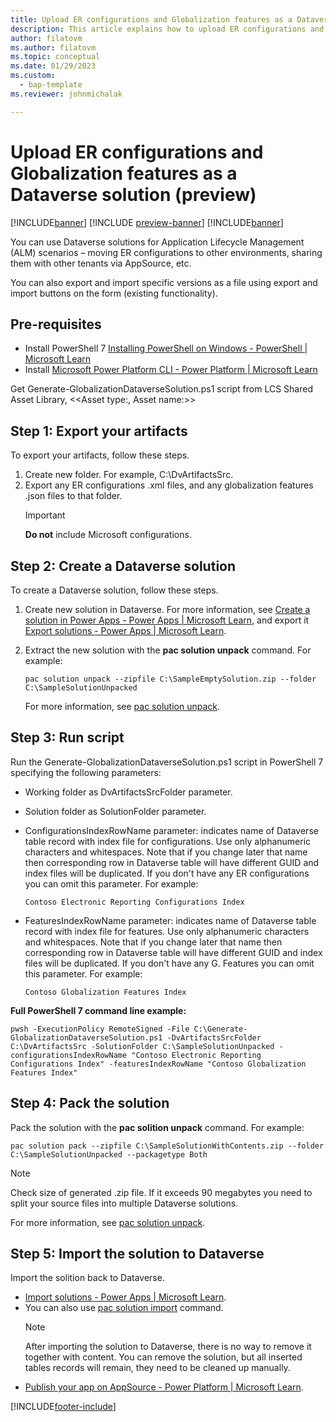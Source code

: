 ```yaml
---
title: Upload ER configurations and Globalization features as a Dataverse solution (preview)
description: This article explains how to upload ER configurations and globalization features as a Dataverse solution (preview)
author: filatovm
ms.author: filatovm
ms.topic: conceptual 
ms.date: 01/29/2023
ms.custom: 
  - bap-template
ms.reviewer: johnmichalak

---
```


# Upload ER configurations and Globalization features as a Dataverse solution (preview)

[!INCLUDE[banner](../../../includes/banner.md)]
[!INCLUDE [preview-banner](~/../shared-content/shared/preview-includes/preview-banner.md)]
[!INCLUDE[banner](../../../includes/rsc-to-gsw-banner.md)]

You can use Dataverse solutions for Application Lifecycle Management (ALM) scenarios – moving ER configurations to other environments, sharing them with other tenants via AppSource, etc.

You can also export and import specific versions as a file using export and import buttons on the form (existing functionality).

## Pre-requisites

- Install PowerShell 7 [Installing PowerShell on Windows - PowerShell | Microsoft Learn](/powershell/scripting/install/installing-powershell-on-windows)
- Install [Microsoft Power Platform CLI - Power Platform | Microsoft Learn](/power-platform/developer/cli/introduction)

Get Generate-GlobalizationDataverseSolution.ps1 script from LCS Shared Asset Library, \<\<Asset type:, Asset name:\>\>

## Step 1: Export your artifacts

To export your artifacts, follow these steps.

1. Create new folder. For example, C:\DvArtifactsSrc.
1. Export any ER configurations .xml files, and any globalization features .json files to that folder.
   > [!IMPORTANT]
   > **Do not** include Microsoft configurations.

## Step 2: Create a Dataverse solution

To create a Dataverse solution, follow these steps.

1. Create new solution in Dataverse. For more information, see [Create a solution in Power Apps - Power Apps | Microsoft Learn](/power-apps/maker/data-platform/create-solution), and export it [Export solutions - Power Apps | Microsoft Learn](/power-apps/maker/data-platform/export-solutions).
1. Extract the new solution with the **pac solution unpack** command. For example:
   
   ``` command
   pac solution unpack --zipfile C:\SampleEmptySolution.zip --folder C:\SampleSolutionUnpacked
   ```
   For more information, see [pac solution unpack](/power-platform/developer/cli/reference/solution#pac-solution-unpack).

## Step 3: Run script

Run the Generate-GlobalizationDataverseSolution.ps1 script in PowerShell 7 specifying the following parameters:

- Working folder as DvArtifactsSrcFolder parameter.
- Solution folder as SolutionFolder parameter.
- ConfigurationsIndexRowName parameter: indicates name of Dataverse table record with index file for configurations. Use only alphanumeric characters and whitespaces. Note that if you change later that name then corresponding row in Dataverse table will have different GUID and index files will be duplicated. If you don't have any ER configurations you can omit this parameter. For example:

  ``` command
  Contoso Electronic Reporting Configurations Index
  ``` 
- FeaturesIndexRowName parameter: indicates name of Dataverse table record with index file for features. Use only alphanumeric characters and whitespaces. Note that if you change later that name then corresponding row in Dataverse table will have different GUID and index files will be duplicated. If you don't have any G. Features you can omit this parameter. For example:
   
  ``` command
  Contoso Globalization Features Index
  ```

**Full PowerShell 7 command line example:**

``` command
pwsh -ExecutionPolicy RemoteSigned -File C:\Generate-GlobalizationDataverseSolution.ps1 -DvArtifactsSrcFolder C:\DvArtifactsSrc -SolutionFolder C:\SampleSolutionUnpacked -configurationsIndexRowName "Contoso Electronic Reporting Configurations Index" -featuresIndexRowName "Contoso Globalization Features Index"
```

## Step 4: Pack the solution

Pack the solution with the **pac solition unpack** command. For example:

``` command
pac solution pack --zipfile C:\SampleSolutionWithContents.zip --folder C:\SampleSolutionUnpacked --packagetype Both
```

> [!NOTE]
> Check size of generated .zip file. If it exceeds 90 megabytes you need to split your source files into multiple Dataverse solutions.

For more information, see [pac solution unpack](/power-platform/developer/cli/reference/solution#pac-solution-unpack).

## Step 5: Import the solution to Dataverse

Import the solition back to Dataverse.

- [Import solutions - Power Apps | Microsoft Learn](/power-apps/maker/data-platform/import-update-export-solutions).
- You can also use [pac solution import](/power-platform/developer/cli/reference/solution#pac-solution-import) command.
  > [!NOTE]
  > After importing the solution to Dataverse, there is no way to remove it together with content. You can remove the solution, but all inserted tables records will remain, they need to be cleaned up manually.
- [Publish your app on AppSource - Power Platform | Microsoft Learn](/power-platform/developer/appsource/publish-app).

[!INCLUDE[footer-include](../../../../includes/footer-banner.md)]
